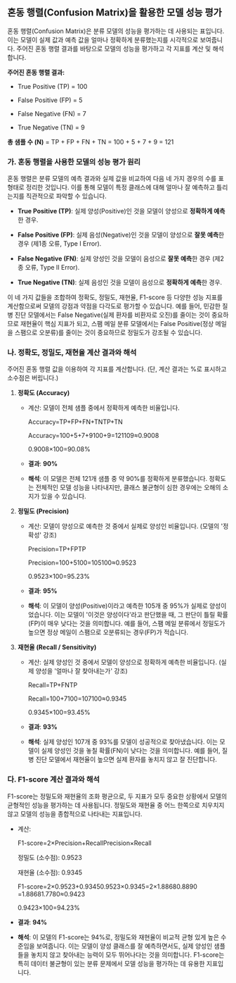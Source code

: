 ## 혼동 행렬(Confusion Matrix)을 활용한 모델 성능 평가

혼동 행렬(Confusion Matrix)은 분류 모델의 성능을 평가하는 데 사용되는 표입니다. 이는 모델이 실제 값과 예측 값을 얼마나 정확하게 분류했는지를 시각적으로 보여줍니다. 주어진 혼동 행렬 결과를 바탕으로 모델의 성능을 평가하고 각 지표를 계산 및 해석합니다.

**주어진 혼동 행렬 결과:**

- True Positive (TP) = 100
    
- False Positive (FP) = 5
    
- False Negative (FN) = 7
    
- True Negative (TN) = 9
    

**총 샘플 수 (N)** = TP + FP + FN + TN = 100 + 5 + 7 + 9 = 121

### 가. 혼동 행렬을 사용한 모델의 성능 평가 원리

혼동 행렬은 분류 모델의 예측 결과와 실제 값을 비교하여 다음 네 가지 경우의 수를 표 형태로 정리한 것입니다. 이를 통해 모델이 특정 클래스에 대해 얼마나 잘 예측하고 틀리는지를 직관적으로 파악할 수 있습니다.

- **True Positive (TP)**: 실제 양성(Positive)인 것을 모델이 양성으로 **정확하게 예측**한 경우.
    
- **False Positive (FP)**: 실제 음성(Negative)인 것을 모델이 양성으로 **잘못 예측**한 경우 (제1종 오류, Type I Error).
    
- **False Negative (FN)**: 실제 양성인 것을 모델이 음성으로 **잘못 예측**한 경우 (제2종 오류, Type II Error).
    
- **True Negative (TN)**: 실제 음성인 것을 모델이 음성으로 **정확하게 예측**한 경우.
    

이 네 가지 값들을 조합하여 정확도, 정밀도, 재현율, F1-score 등 다양한 성능 지표를 계산함으로써 모델의 강점과 약점을 다각도로 평가할 수 있습니다. 예를 들어, 민감한 질병 진단 모델에서는 False Negative(실제 환자를 비환자로 오진)를 줄이는 것이 중요하므로 재현율이 핵심 지표가 되고, 스팸 메일 분류 모델에서는 False Positive(정상 메일을 스팸으로 오분류)를 줄이는 것이 중요하므로 정밀도가 강조될 수 있습니다.

### 나. 정확도, 정밀도, 재현율 계산 결과와 해석

주어진 혼동 행렬 값을 이용하여 각 지표를 계산합니다. (단, 계산 결과는 %로 표시하고 소수점은 버립니다.)

1. **정확도 (Accuracy)**
    
    - 계산: 모델이 전체 샘플 중에서 정확하게 예측한 비율입니다.
        
        Accuracy=TP+FP+FN+TNTP+TN​
        
        Accuracy=100+5+7+9100+9​=121109​≈0.9008
        
        0.9008×100=90.08%
        
    - **결과**: **90%**
        
    - **해석**: 이 모델은 전체 121개 샘플 중 약 90%를 정확하게 분류했습니다. 정확도는 전체적인 모델 성능을 나타내지만, 클래스 불균형이 심한 경우에는 오해의 소지가 있을 수 있습니다.
        
2. **정밀도 (Precision)**
    
    - 계산: 모델이 양성으로 예측한 것 중에서 실제로 양성인 비율입니다. (모델의 '정확성' 강조)
        
        Precision=TP+FPTP​
        
        Precision=100+5100​=105100​≈0.9523
        
        0.9523×100=95.23%
        
    - **결과**: **95%**
        
    - **해석**: 이 모델이 양성(Positive)이라고 예측한 105개 중 95%가 실제로 양성이었습니다. 이는 모델이 '이것은 양성이다'라고 판단했을 때, 그 판단이 틀릴 확률(FP)이 매우 낮다는 것을 의미합니다. 예를 들어, 스팸 메일 분류에서 정밀도가 높으면 정상 메일이 스팸으로 오분류되는 경우(FP)가 적습니다.
        
3. **재현율 (Recall / Sensitivity)**
    
    - 계산: 실제 양성인 것 중에서 모델이 양성으로 정확하게 예측한 비율입니다. (실제 양성을 '얼마나 잘 찾아내는가' 강조)
        
        Recall=TP+FNTP​
        
        Recall=100+7100​=107100​≈0.9345
        
        0.9345×100=93.45%
        
    - **결과**: **93%**
        
    - **해석**: 실제 양성인 107개 중 93%를 모델이 성공적으로 찾아냈습니다. 이는 모델이 실제 양성인 것을 놓칠 확률(FN)이 낮다는 것을 의미합니다. 예를 들어, 질병 진단 모델에서 재현율이 높으면 실제 환자를 놓치지 않고 잘 진단합니다.
        

### 다. F1-score 계산 결과와 해석

F1-score는 정밀도와 재현율의 조화 평균으로, 두 지표가 모두 중요한 상황에서 모델의 균형적인 성능을 평가하는 데 사용됩니다. 정밀도와 재현율 중 어느 한쪽으로 치우치지 않고 모델의 성능을 종합적으로 나타내는 지표입니다.

- 계산:
    
    F1-score=2×Precision+RecallPrecision×Recall​
    
    정밀도 (소수점): 0.9523
    
    재현율 (소수점): 0.9345
    
    F1-score=2×0.9523+0.93450.9523×0.9345​=2×1.88680.8890​=1.88681.7780​≈0.9423
    
    0.9423×100=94.23%
    
- **결과**: **94%**
    
- **해석**: 이 모델의 F1-score는 94%로, 정밀도와 재현율이 비교적 균형 있게 높은 수준임을 보여줍니다. 이는 모델이 양성 클래스를 잘 예측하면서도, 실제 양성인 샘플들을 놓치지 않고 찾아내는 능력이 모두 뛰어나다는 것을 의미합니다. F1-score는 특히 데이터 불균형이 있는 분류 문제에서 모델 성능을 평가하는 데 유용한 지표입니다.